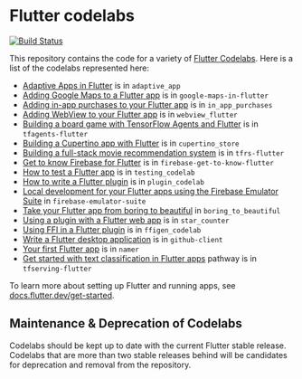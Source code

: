 # Flutter codelabs

[![Build Status](https://github.com/flutter/codelabs/workflows/Flutter%20CI/badge.svg)](https://github.com/flutter/codelabs/actions?workflow=Flutter%20CI)

This repository contains the code for a variety of [Flutter Codelabs](https://codelabs.developers.google.com/?product=flutter). 
Here is a list of the codelabs represented here:

  - [Adaptive Apps in Flutter](https://codelabs.developers.google.com/codelabs/flutter-adaptive-app) is in `adaptive_app`
  - [Adding Google Maps to a Flutter app](https://codelabs.developers.google.com/codelabs/google-maps-in-flutter) is in `google-maps-in-flutter`
  - [Adding in-app purchases to your Flutter app](https://codelabs.developers.google.com/codelabs/flutter-in-app-purchases) is in `in_app_purchases`
  - [Adding WebView to your Flutter app](https://codelabs.developers.google.com/codelabs/flutter-webview) is in `webview_flutter`
  - [Building a board game with TensorFlow Agents and Flutter](https://codelabs.developers.google.com/tfagents-flutter) is in `tfagents-flutter`  
  - [Building a Cupertino app with Flutter](https://codelabs.developers.google.com/codelabs/flutter-cupertino) is in `cupertino_store`
  - [Building a full-stack movie recommendation system](https://codelabs.developers.google.com/tfrecommenders-flutter) is in `tfrs-flutter`
  - [Get to know Firebase for Flutter](https://firebase.google.com/codelabs/firebase-get-to-know-flutter) is in `firebase-get-to-know-flutter`
  - [How to test a Flutter app](https://codelabs.developers.google.com/codelabs/flutter-app-testing) is in `testing_codelab`
  - [How to write a Flutter plugin](https://codelabs.developers.google.com/codelabs/write-flutter-plugin) is in `plugin_codelab`
  - [Local development for your Flutter apps using the Firebase Emulator Suite](https://firebase.google.com/codelabs/get-started-firebase-emulators-and-flutter) in `firebase-emulator-suite`
  - [Take your Flutter app from boring to beautiful](https://codelabs.developers.google.com/codelabs/flutter-boring-to-beautiful) in `boring_to_beautiful`
  - [Using a plugin with a Flutter web app](https://codelabs.developers.google.com/codelabs/web-url-launcher) is in `star_counter`
  - [Using FFI in a Flutter plugin](https://codelabs.developers.google.com/codelabs/flutter-ffigen) is in `ffigen_codelab`
  - [Write a Flutter desktop application](https://codelabs.developers.google.com/codelabs/flutter-github-client) is in `github-client`
  - [Your first Flutter app](https://codelabs.developers.google.com/codelabs/flutter-codelab-first) is in `namer`
  - [Get started with text classification in Flutter apps](https://developers.google.com/learn/pathways/text-classification-flutter) pathway is in `tfserving-flutter`

To learn more about setting up Flutter and running apps, see
[docs.flutter.dev/get-started][].

[docs.flutter.dev/get-started]: https://docs.flutter.dev/get-started

## Maintenance & Deprecation of Codelabs

Codelabs should be kept up to date with the current Flutter stable release. Codelabs that are more than two stable releases 
behind will be candidates for deprecation and removal from the repository.
